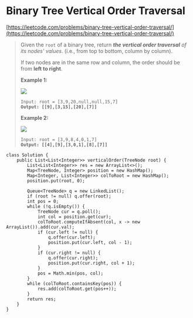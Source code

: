 # Binary Tree Vertical Order Traversal

[https://leetcode.com/problems/binary-tree-vertical-order-traversal/](https://leetcode.com/problems/binary-tree-vertical-order-traversal/)

> Given the `root` of a binary tree, return _**the vertical order traversal** of its nodes' values_. (i.e., from top to bottom, column by column).
>
> If two nodes are in the same row and column, the order should be from **left to right**.
>
> &#x20;
>
> **Example 1:**
>
> ![](https://assets.leetcode.com/uploads/2021/01/28/vtree1.jpg)
>
> <pre><code>Input: root = [3,9,20,null,null,15,7]
> <strong>Output: [[9],[3,15],[20],[7]]</strong></code></pre>
>
> **Example 2:**
>
> ![](https://assets.leetcode.com/uploads/2021/01/28/vtree2-1.jpg)
>
> <pre><code>Input: root = [3,9,8,4,0,1,7]
> <strong>Output: [[4],[9],[3,0,1],[8],[7]]</strong></code></pre>

```
class Solution {
    public List<List<Integer>> verticalOrder(TreeNode root) {
        List<List<Integer>> res = new ArrayList<>();
        Map<TreeNode, Integer> position = new HashMap();
        Map<Integer, List<Integer>> colToRoot = new HashMap();
        position.put(root, 0);
        
        Queue<TreeNode> q = new LinkedList();
        if (root != null) q.offer(root);
        int pos = 0;
        while (!q.isEmpty()) {
            TreeNode cur = q.poll();
            int col = position.get(cur);
            colToRoot.computeIfAbsent(col, x -> new ArrayList()).add(cur.val);
            if (cur.left != null) {
                q.offer(cur.left);
                position.put(cur.left, col - 1);
            }
            if (cur.right != null) {
                q.offer(cur.right);
                position.put(cur.right, col + 1);
            }
            pos = Math.min(pos, col);
        }
        while (colToRoot.containsKey(pos)) {
            res.add(colToRoot.get(pos++));
        }
        return res;
    }
}
```
